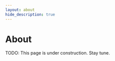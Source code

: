 ```yaml
---
layout: about
hide_description: true
---
```


# About

<!--author-->

TODO:
This page is under construction. Stay tune.

